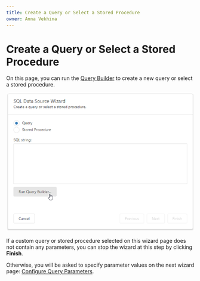 ```yaml
---
title: Create a Query or Select a Stored Procedure
owner: Anna Vekhina
---
```


# Create a Query or Select a Stored Procedure

On this page, you can run the [Query Builder](../../query-builder.md) to create a new query or select a stored procedure.

![](../../../../../images/eurd-web-sql-ds-wizard-create-a-query.png)


If a custom query or stored procedure selected on this wizard page does not contain any parameters, you can stop the wizard at this step by clicking **Finish**.

Otherwise, you will be asked to specify parameter values on the next wizard page: [Configure Query Parameters](../add-a-new-data-source/configure-query-parameters.md).